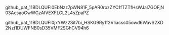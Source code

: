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

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